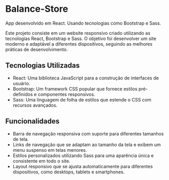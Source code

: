 # Balance-Store
App desenvolvido em React. Usando tecnologias como Bootstrap e Sass.

Este projeto consiste em um website responsivo criado utilizando as tecnologias React, Bootstrap e Sass. O objetivo foi desenvolver um site moderno e adaptável a diferentes dispositivos, seguindo as melhores práticas de desenvolvimento.

## Tecnologias Utilizadas

- React: Uma biblioteca JavaScript para a construção de interfaces de usuário.
- Bootstrap: Um framework CSS popular que fornece estilos pré-definidos e componentes responsivos.
- Sass: Uma linguagem de folha de estilos que estende o CSS com recursos avançados.

## Funcionalidades

- Barra de navegação responsiva com suporte para diferentes tamanhos de tela.
- Links de navegação que se adaptam ao tamanho da tela e exibem um menu suspenso em telas menores.
- Estilos personalizados utilizando Sass para uma aparência única e consistente em todo o site.
- Layout responsivo que se ajusta automaticamente para diferentes dispositivos, como desktops, tablets e smartphones.

